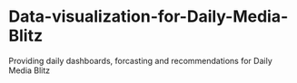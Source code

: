 # Data-visualization-for-Daily-Media-Blitz
Providing daily dashboards, forcasting and recommendations for Daily Media Blitz
